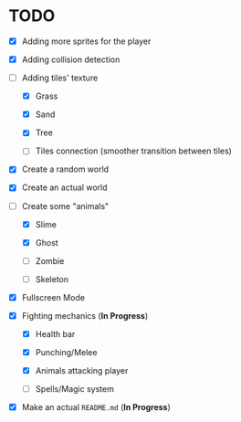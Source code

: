 # TODO

- [x] Adding more sprites for the player

- [x] Adding collision detection

- [ ] Adding tiles' texture
  
  - [x] Grass
  
  - [x] Sand
  
  - [x] Tree
  
  - [ ] Tiles connection (smoother transition between tiles)

- [x] Create a random world

- [x] Create an actual world

- [ ] Create some "animals"

  - [x] Slime

  - [x] Ghost

  - [ ] Zombie

  - [ ] Skeleton

- [x] Fullscreen Mode
  
- [x] Fighting mechanics (**In Progress**)

  - [x] Health bar

  - [x] Punching/Melee

  - [x] Animals attacking player

  - [ ] Spells/Magic system

- [x] Make an actual `README.md` (**In Progress**)
